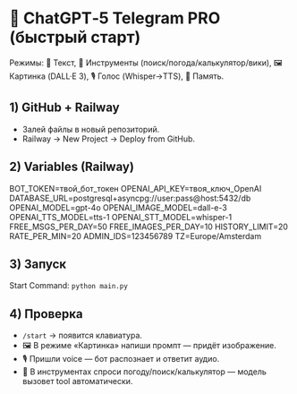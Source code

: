# 🤖 ChatGPT‑5 Telegram PRO (быстрый старт)

Режимы: 💬 Текст, 🧰 Инструменты (поиск/погода/калькулятор/вики), 🖼 Картинка (DALL·E 3), 🎙 Голос (Whisper→TTS), 🧠 Память.

## 1) GitHub + Railway
- Залей файлы в новый репозиторий.
- Railway → New Project → Deploy from GitHub.

## 2) Variables (Railway)
BOT_TOKEN=твой_бот_токен
OPENAI_API_KEY=твоя_ключ_OpenAI
DATABASE_URL=postgresql+asyncpg://user:pass@host:5432/db
OPENAI_MODEL=gpt-4o
OPENAI_IMAGE_MODEL=dall-e-3
OPENAI_TTS_MODEL=tts-1
OPENAI_STT_MODEL=whisper-1
FREE_MSGS_PER_DAY=50
FREE_IMAGES_PER_DAY=10
HISTORY_LIMIT=20
RATE_PER_MIN=20
ADMIN_IDS=123456789
TZ=Europe/Amsterdam

## 3) Запуск
Start Command: `python main.py`

## 4) Проверка
- `/start` → появится клавиатура.
- 🖼 В режиме «Картинка» напиши промпт — придёт изображение.
- 🎙 Пришли voice — бот распознает и ответит аудио.
- 🧰 В инструментах спроси погоду/поиск/калькулятор — модель вызовет tool автоматически.
